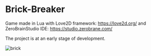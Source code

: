 # Brick-Breaker
Game made in Lua with Love2D framework: https://love2d.org/ and ZeroBrainStudio IDE: https://studio.zerobrane.com/

The project is at an early stage of development.


![brick](https://user-images.githubusercontent.com/62333333/118813303-47e66080-b8af-11eb-8677-80e06708c391.png)
